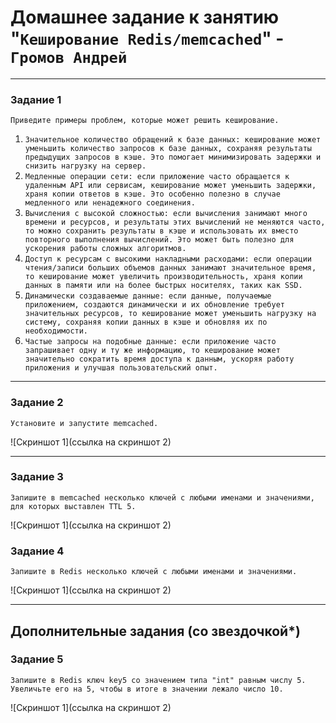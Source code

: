 # Домашнее задание к занятию "`Кеширование Redis/memcached`" - `Громов Андрей`

---

### Задание 1

`Приведите примеры проблем, которые может решить кеширование.`

1. `Значительное количество обращений к базе данных: кеширование может уменьшить количество запросов к базе данных, сохраняя результаты предыдущих запросов в кэше. Это помогает минимизировать задержки и снизить нагрузку на сервер.`
2. `Медленные операции сети: если приложение часто обращается к удаленным API или сервисам, кеширование может уменьшить задержки, храня копии ответов в кэше. Это особенно полезно в случае медленного или ненадежного соединения.`
3. `Вычисления с высокой сложностью: если вычисления занимают много времени и ресурсов, и результаты этих вычислений не меняются часто, то можно сохранить результаты в кэше и использовать их вместо повторного выполнения вычислений. Это может быть полезно для ускорения работы сложных алгоритмов.`
4. `Доступ к ресурсам с высокими накладными расходами: если операции чтения/записи больших объемов данных занимают значительное время, то кеширование может увеличить производительность, храня копии данных в памяти или на более быстрых носителях, таких как SSD.`
5. `Динамически создаваемые данные: если данные, получаемые приложением, создаются динамически и их обновление требует значительных ресурсов, то кеширование может уменьшить нагрузку на систему, сохраняя копии данных в кэше и обновляя их по необходимости.`
6. `Частые запросы на подобные данные: если приложение часто запрашивает одну и ту же информацию, то кеширование может значительно сократить время доступа к данным, ускоряя работу приложения и улучшая пользовательский опыт.`

---

### Задание 2

`Установите и запустите memcached.`

![Скриншот 1](ссылка на скриншот 2)


---

### Задание 3

`Запишите в memcached несколько ключей с любыми именами и значениями, для которых выставлен TTL 5.`

![Скриншот 1](ссылка на скриншот 2)

### Задание 4

`Запишите в Redis несколько ключей с любыми именами и значениями.`


![Скриншот 1](ссылка на скриншот 2)

---
## Дополнительные задания (со звездочкой*)

### Задание 5

`Запишите в Redis ключ key5 со значением типа "int" равным числу 5. Увеличьте его на 5, чтобы в итоге в значении лежало число 10.`


![Скриншот 1](ссылка на скриншот 2)
